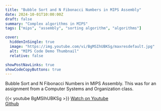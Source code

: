 ```yaml
---
title: "Bubble Sort and N Fibonacci Numbers in MIPS Assembly"
date: 2024-10-01T10:00:00Z
draft: false
summary: "Complex algorithms in MIPS"
tags: ["mips", "assembly", "sorting algorithm", "algorithms"]

cover:
  hiddenInSingle: true
  image: "https://img.youtube.com/vi/BgMSIhUBKSg/maxresdefault.jpg"
  alt: "MIPS Code Demo Thumbnail"
  relative: false

showPostNavLinks: true
showCodeCopyButtons: true
---
```


Bubble Sort and N Fibonacci Numbers in MIPS Assembly. This was for an assignment from a Computer Systems and Organization class.

{{< youtube BgMSIhUBKSg >}}
[Watch on Youtube](https://www.youtube.com/watch?v=BgMSIhUBKSg)  
[Github](https://github.com/jonnyjackson26/fibonacci-numbers-and-bubble-sort-mips-assembly)
